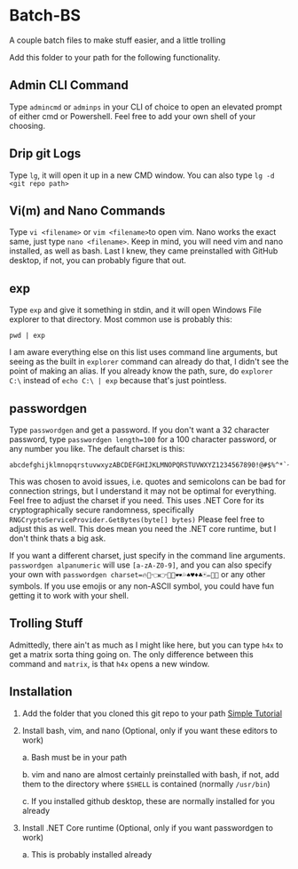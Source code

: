 # Batch-BS
 A couple batch files to make stuff easier, and a little trolling


Add this folder to your path for the following functionality.

 
## Admin CLI Command
Type `admincmd` or `adminps` in your CLI of choice to open an elevated prompt of either cmd or Powershell. Feel free to add your own shell of your choosing.

## Drip git Logs

Type `lg`, it will open it up in a new CMD window. You can also type `lg -d <git repo path>`


## Vi(m) and Nano Commands

Type `vi <filename>` or `vim <filename>`to open vim. Nano works the exact same, just type `nano <filename>`. Keep in mind, you will need vim and nano installed, as well as bash. Last I knew, they came preinstalled with GitHub desktop, if not, you can probably figure that out.


## exp

Type `exp` and give it something in stdin, and it will open Windows File explorer to that directory. Most common use is probably this:

    pwd | exp

I am aware everything else on this list uses command line arguments, but seeing as the built in `explorer` command can already do that, I didn't see the point of making an alias. If you already know the path, sure, do `explorer C:\` instead of `echo C:\ | exp` because that's just pointless.

## passwordgen

Type `passwordgen` and get a password. If you don't want a 32 character password, type `passwordgen length=100` for a 100 character password, or any number you like. The default charset is this:

    abcdefghijklmnopqrstuvwxyzABCDEFGHIJKLMNOPQRSTUVWXYZ1234567890!@#$%^*`~,.-/
    
This was chosen to avoid issues, i.e. quotes and semicolons can be bad for connection strings, but I understand it may not be optimal for everything. Feel free to adjust the charset if you need. This uses .NET Core for its cryptographically secure randomness, specifically `RNGCryptoServiceProvider.GetBytes(byte[] bytes)` Please feel free to adjust this as well. This does mean you need the .NET core runtime, but I don't think thats a big ask.

If you want a different charset, just specify in the command line arguments. `passwordgen alpanumeric` will use `[a-zA-Z0-9]`, and you can also specify your own with `passwordgen charset=🔥💯👈👉🖖🤘🕶💦♠♥♦♣🃏✏🍆🌮` or any other symbols. If you use emojis or any non-ASCII symbol, you could have fun getting it to work with your shell.


## Trolling Stuff
Admittedly, there ain't as much as I might like here, but you can type `h4x` to get a matrix sorta thing going on. The only difference between this command and `matrix`, is that `h4x` opens a new window.

## Installation

 1. Add the folder that you cloned this git repo to your path [Simple Tutorial](https://www.itprotoday.com/cloud-computing/how-can-i-add-new-folder-my-system-path)
 2. Install bash, vim, and nano (Optional, only if you want these editors to work)
     
     a. Bash must be in your path
	 
	 b. vim and nano are almost certainly preinstalled with bash, if not, add them to the directory where `$SHELL` is contained (normally `/usr/bin`)
	 
	 c. If you installed github desktop, these are normally installed for you already
 3. Install .NET Core runtime (Optional, only if you want passwordgen to work)
 
     a. This is probably installed already

